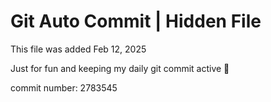 # Git Auto Commit | Hidden File

This file was added Feb 12, 2025

Just for fun and keeping my daily git commit active 🤪

commit number: 2783545
